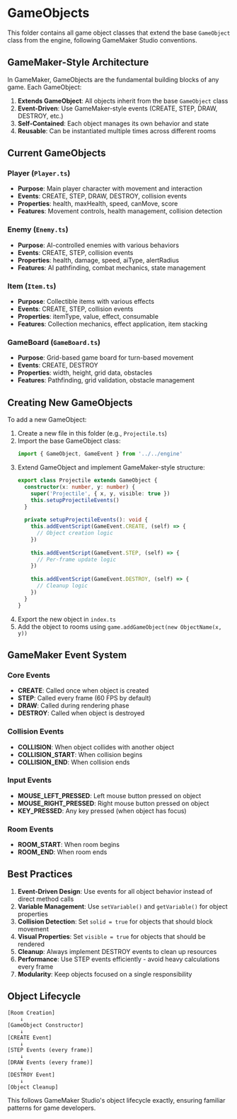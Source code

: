 # GameObjects

This folder contains all game object classes that extend the base `GameObject` class from the engine, following GameMaker Studio conventions.

## GameMaker-Style Architecture

In GameMaker, GameObjects are the fundamental building blocks of any game. Each GameObject:

1. **Extends GameObject**: All objects inherit from the base `GameObject` class
2. **Event-Driven**: Use GameMaker-style events (CREATE, STEP, DRAW, DESTROY, etc.)
3. **Self-Contained**: Each object manages its own behavior and state
4. **Reusable**: Can be instantiated multiple times across different rooms

## Current GameObjects

### Player (`Player.ts`)
- **Purpose**: Main player character with movement and interaction
- **Events**: CREATE, STEP, DRAW, DESTROY, collision events
- **Properties**: health, maxHealth, speed, canMove, score
- **Features**: Movement controls, health management, collision detection

### Enemy (`Enemy.ts`)
- **Purpose**: AI-controlled enemies with various behaviors
- **Events**: CREATE, STEP, collision events
- **Properties**: health, damage, speed, aiType, alertRadius
- **Features**: AI pathfinding, combat mechanics, state management

### Item (`Item.ts`)
- **Purpose**: Collectible items with various effects
- **Events**: CREATE, STEP, collision events
- **Properties**: itemType, value, effect, consumable
- **Features**: Collection mechanics, effect application, item stacking

### GameBoard (`GameBoard.ts`)
- **Purpose**: Grid-based game board for turn-based movement
- **Events**: CREATE, DESTROY
- **Properties**: width, height, grid data, obstacles
- **Features**: Pathfinding, grid validation, obstacle management

## Creating New GameObjects

To add a new GameObject:

1. Create a new file in this folder (e.g., `Projectile.ts`)
2. Import the base GameObject class:
   ```typescript
   import { GameObject, GameEvent } from '../../engine'
   ```
3. Extend GameObject and implement GameMaker-style structure:
   ```typescript
   export class Projectile extends GameObject {
     constructor(x: number, y: number) {
       super('Projectile', { x, y, visible: true })
       this.setupProjectileEvents()
     }
     
     private setupProjectileEvents(): void {
       this.addEventScript(GameEvent.CREATE, (self) => {
         // Object creation logic
       })
       
       this.addEventScript(GameEvent.STEP, (self) => {
         // Per-frame update logic
       })
       
       this.addEventScript(GameEvent.DESTROY, (self) => {
         // Cleanup logic
       })
     }
   }
   ```
4. Export the new object in `index.ts`
5. Add the object to rooms using `game.addGameObject(new ObjectName(x, y))`

## GameMaker Event System

### Core Events
- **CREATE**: Called once when object is created
- **STEP**: Called every frame (60 FPS by default)
- **DRAW**: Called during rendering phase
- **DESTROY**: Called when object is destroyed

### Collision Events
- **COLLISION**: When object collides with another object
- **COLLISION_START**: When collision begins
- **COLLISION_END**: When collision ends

### Input Events
- **MOUSE_LEFT_PRESSED**: Left mouse button pressed on object
- **MOUSE_RIGHT_PRESSED**: Right mouse button pressed on object
- **KEY_PRESSED**: Any key pressed (when object has focus)

### Room Events
- **ROOM_START**: When room begins
- **ROOM_END**: When room ends

## Best Practices

1. **Event-Driven Design**: Use events for all object behavior instead of direct method calls
2. **Variable Management**: Use `setVariable()` and `getVariable()` for object properties
3. **Collision Detection**: Set `solid = true` for objects that should block movement
4. **Visual Properties**: Set `visible = true` for objects that should be rendered
5. **Cleanup**: Always implement DESTROY events to clean up resources
6. **Performance**: Use STEP events efficiently - avoid heavy calculations every frame
7. **Modularity**: Keep objects focused on a single responsibility

## Object Lifecycle

```
[Room Creation] 
    ↓
[GameObject Constructor] 
    ↓
[CREATE Event] 
    ↓
[STEP Events (every frame)]
    ↓
[DRAW Events (every frame)]
    ↓
[DESTROY Event]
    ↓
[Object Cleanup]
```

This follows GameMaker Studio's object lifecycle exactly, ensuring familiar patterns for game developers.

